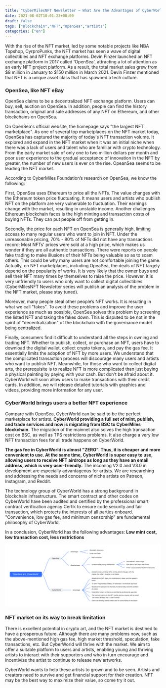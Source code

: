 ```yaml
---
title: "CyberMilesNFT Newsletter — What Are the Advantages of CyberWorld comparing with OpenSea?"
date: 2021-08-02T10:01:23+08:00
draft: false
tags: ["Blockchain","NFT","OpenSea","artists"]
categories: ["en"]
---
```


With the rise of the NFT market, led by some notable projects like NBA Topshop, CyrproPunks, the NFT market has seen a wave of digital collectibles and NFT exchange platforms. Devin Finzer launched an NFT exchange platform in 2017 called 'OpenSea', attracting a lot of attention as an early NFT project platform. As a result, the total market sales grew from $8 million in January to $150 million in March 2021. Devin Finzer mentioned that NFT is a unique asset class that has spawned a tech culture.

### OpenSea, like NFT eBay

OpenSea claims to be a decentralized NFT exchange platform. Users can buy, sell, auction on OpenSea. In addition, people can find the history transaction, original and sale addresses of any NFT on Ethereum, and other blockchains on OpenSea.

On OpenSea's official website, the homepage says "the largest NFT marketplace". As one of several top marketplaces on the NFT market today, OpenSea has captured the majority of today's NFT transaction volume. It explored and expand in the NFT market when it was an initial niche when there was a lack of users and talent who are familiar with crypto technology. From the early market sale of only one to two million dollars per month and poor user experience to the gradual acceptance of innovation in the NFT by greater, the number of new users is ever on the rise. OpeanSea seems to be leading the NFT market.

According to CyberMiles Foundation’s research on OpenSea, we know the following:

First, OpenSea uses Ethereum to price all the NFTs. The value changes with the Ethereum token price fluctuating. It means users and artists who publish NFT on the platform are very vulnerable to fluctuation. Their earnings change with the market, resulting in unstable income. Another challenges Ethereum blockchain faces is the high minting and transaction costs of buying NFTs. They can put people off from getting in.

Secondly, the price for each NFT on OpenSea is generally high, limiting access to many regular users who want to join in NFT. Under the unreasonable pricing, 70% - 80% of NFTs did not have any transactions record; Most NFTs' prices were sold at a high price, which makes us wonder if they are all authentic transactions. There were reports on people fake trading to make illusions of their NFTs being valuable so as to scam others. This could be why many users are not comfortable joining the game. Actually, on NFT marketplaces, including OpeaSea, the deals of NFT largely depend on the popularity of works. It is very likely that the owner buys and sell their NFT many times by themselves to raise the price. However, it is very unfriendly to users who only want to collect digital collectibles (CyberMilesNFT Newsletter series will publish an analysis of the problem in the NFT market, please stay tuned).

Moreover, many people steal other people’s NFT works. It is resulting in what we call "fakes". To avoid these problems and improve the user experience as much as possible, OpenSea solves this problem by screening the listed NFT and taking the fakes down. This is disputed to be not in the spirit of "decentralization" of the blockchain with the governance model being centralized.

Finally, consumers find it difficult to understand all the steps in owning and trading NFT. Whether to publish, collect, or purchase an NFT, users have to download the digital wallet, collect crypto tokens, and pay the gas fee. It essentially limits the adoption of NFT by more users. We understand that the complicated transaction process will discourage many users and artists who want to publish NFT. Meanwhile, for those who want to collect digital arts, the prerequisite is to realize NFT is more complicated than just buying a physical painting by paying with your cash. But don't be afraid about it. CyberWorld will soon allow users to make transactions with their credit cards. In addition, we will release detailed tutorials with graphics and videos, providing more information for any user.

### CyberWorld brings users a better NFT experience 

Compare with OpenSea, CyberWorld can be said to be the perfect marketplace for artists. **CyberWorld providing a full set of mint, publish, and trade services and now is migrating from BSC to CyberMiles blockchain.** The migration of the mainnet also solves the high transaction cost on BSC, as well as TPS restrictions problems. It also charge a very low NFT transaction fees for all trade happens on CyberWorld. 

**The gas fee in CyberWorld is almost "ZERO". Thus, it is cheaper and more convenient to use. At the same time, CyberWorld is super easy to use, allowing users to receive NFT airdrops as long as they have an email address, which is very user-friendly.** The incoming V2.0 and V3.0 in development are especially advantageous for artists. We are researching and addressing the needs and concerns of niche artists on Patreon, Instagram, and Reddit.

The technology group of CyberWorld has a strong background in blockchain infrastructure. The smart contract and other codes on CyberWorld have been audited and certified by the professional smart contract verification agency Certik to ensure code security and fair transaction, which protects the interests of all parties onboard. "Convenience, low gas fee, and minimum censorship" are fundamental philosophy of CyberWorld.

In a conclusion, CyberWorld has the following advantages:
**Low mint cost, low transaction cost, less restrictions**

![](/images/20210802-NFT-News6-en.png)

### **NFT market on its way to break limitation**

There is excellent potential in crypto art, and the NFT market is destined to have a prosperous future. Although there are many problems now, such as the above-mentioned high gas fee, high market threshold, speculation, fake transactions, etc. But CyberWorld will thrive with the market. We aim to offer a suitable platform to users and artists, enabling young and thriving artists to interact with their supporters and who in turn encourage and incentivize the artist to continue to release new artworks.

CyberWorld wants to help these artists to grown and to be seen. Artists and creators need to survive and get financial support for their creation. NFT may be the best way to maximize their value, so come try it out.
